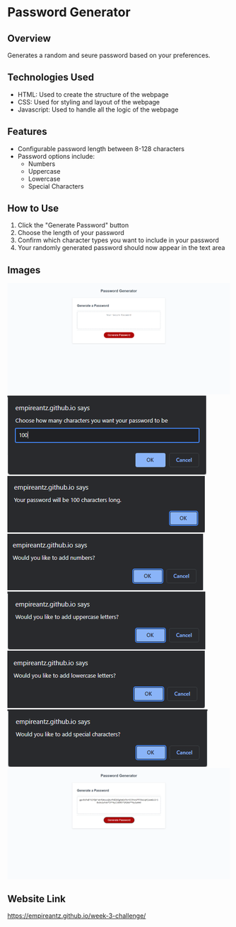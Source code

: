# Password Generator 

## Overview

Generates a random and seure password based on your preferences.

## Technologies Used 

- HTML: Used to create the structure of the webpage
- CSS: Used for styling and layout of the webpage
- Javascript: Used to handle all the logic of the webpage

## Features 

- Configurable password length between 8-128 characters
- Password options include:
    - Numbers 
    - Uppercase
    - Lowercase
    - Special Characters

## How to Use

1. Click the "Generate Password" button 
2. Choose the length of your password 
3. Confirm which character types you want to include in your password 
4. Your randomly generated password should now appear in the text area

## Images 

![landing page](Assets/image-4.png)
![character prompt](Assets/image-5.png)
![lenth chosen](Assets/image-6.png)
![number confirm](Assets/image-7.png)
![upper confirm](Assets/image-8.png)
![lower confirm](Assets/image-9.png)
![special confirm](Assets/image-10.png)
![password generated](Assets/image-11.png)

## Website Link

https://empireantz.github.io/week-3-challenge/